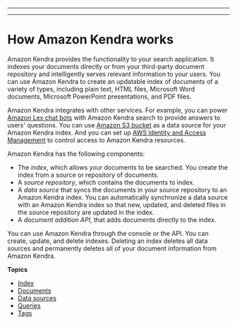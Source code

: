 --------

--------

# How Amazon Kendra works<a name="how-it-works"></a>

Amazon Kendra provides the functionality to your search application\. It indexes your documents directly or from your third\-party document repository and intelligently serves relevant information to your users\. You can use Amazon Kendra to create an updatable index of documents of a variety of types, including plain text, HTML files, Microsoft Word documents, Microsoft PowerPoint presentations, and PDF files\.

Amazon Kendra integrates with other services\. For example, you can power [Amazon Lex chat bots](https://docs.aws.amazon.com/lexv2/latest/dg/faq-bot-kendra-search.html) with Amazon Kendra search to provide answers to users' questions\. You can use [Amazon S3 bucket](https://docs.aws.amazon.com/kendra/latest/dg/data-source-s3.html) as a data source for your Amazon Kendra index\. And you can set up [AWS Identity and Access Management](https://docs.aws.amazon.com/kendra/latest/dg/security-iam.html) to control access to Amazon Kendra resources\.

Amazon Kendra has the following components:
+ The *index*, which allows your documents to be searched\. You create the index from a source or repository of documents\.
+ A *source repository*, which contains the documents to index\.
+ A *data source* that syncs the documents in your source repository to an Amazon Kendra index\. You can automatically synchronize a data source with an Amazon Kendra index so that new, updated, and deleted files in the source repository are updated in the index\.
+ A *document addition API*, that adds documents directly to the index\.

You can use Amazon Kendra through the console or the API\. You can create, update, and delete indexes\. Deleting an index deletes all data sources and permanently deletes all of your document information from Amazon Kendra\.

**Topics**
+ [Index](hiw-index.md)
+ [Documents](hiw-documents.md)
+ [Data sources](hiw-data-source.md)
+ [Queries](hiw-query.md)
+ [Tags](tagging.md)